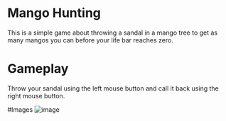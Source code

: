 # Mango Hunting
 This is a simple game about throwing a sandal in a mango tree to get as many mangos you can before your life bar reaches zero.
 
# Gameplay
  Throw your sandal using the left mouse button and call it back using the right mouse button.
  
#Images
 ![image](https://user-images.githubusercontent.com/51725829/184350685-257b112a-9d72-433c-9dbf-ae34fb55052f.png)

